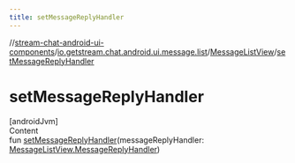```yaml
---
title: setMessageReplyHandler
---
```

//[stream-chat-android-ui-components](../../../index.md)/[io.getstream.chat.android.ui.message.list](../index.md)/[MessageListView](index.md)/[setMessageReplyHandler](setMessageReplyHandler.md)



# setMessageReplyHandler  
[androidJvm]  
Content  
fun [setMessageReplyHandler](setMessageReplyHandler.md)(messageReplyHandler: [MessageListView.MessageReplyHandler](MessageReplyHandler/index.md))  



